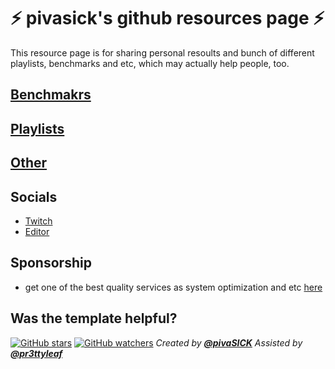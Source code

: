 # ⚡️ **pivasick's github resources page** ⚡️

This resource page is for sharing personal resoults and bunch of different playlists, benchmarks and etc, which may actually help people, too.

## [Benchmakrs](https://github.com/pivaSICK/resources/blob/main/benchmarks.md)

## [Playlists](https://github.com/pivaSICK/resources/blob/main/Playlists.md)

## [Other](https://github.com/pivaSICK/resources/blob/main/other.md)

## Socials
- [Twitch](https://twitch.tv/pivaSICK/)
- [Editor](https://twitch.tv/pr3ttyleaf)

## Sponsorship
- get one of the best quality services as system optimization and etc [here](https://discord.gg/P7tunKjzNC)

## Was the template helpful?

[![GitHub stars](https://img.shields.io/github/stars/Josee9988/project-template.svg?style=social)](https://github.com/Josee9988/project-template/stargazers)
[![GitHub watchers](https://img.shields.io/github/watchers/Josee9988/project-template.svg?style=social)](https://github.com/Josee9988/project-template/watchers)
_Created by **[@pivaSICK](https://github.com/pivaSICK)**_
_Assisted by **[@pr3ttyleaf](https://twitch.tv/pr3ttyleaf)**_
